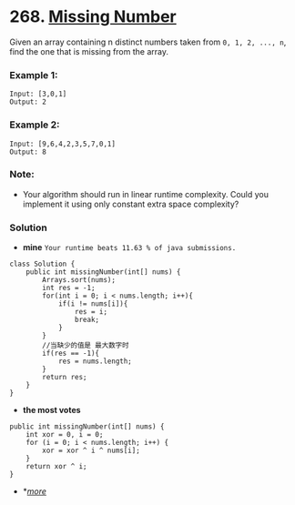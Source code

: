 # 268. [Missing Number](https://leetcode.com/problems/missing-number/description/)

Given an array containing n distinct numbers taken from `0, 1, 2, ..., n`, find the one that is missing from the array.

### Example 1:
    Input: [3,0,1]
    Output: 2

### Example 2:
    Input: [9,6,4,2,3,5,7,0,1]
    Output: 8

### Note:
* Your algorithm should run in linear runtime complexity. Could you implement it using only constant extra space complexity?


### Solution
* **mine** `Your runtime beats 11.63 % of java submissions.`
```
class Solution {
    public int missingNumber(int[] nums) {
        Arrays.sort(nums);
        int res = -1;
        for(int i = 0; i < nums.length; i++){
            if(i != nums[i]){
                res = i;
                break;
            }
        }
        //当缺少的值是 最大数字时
        if(res == -1){
            res = nums.length;
        }
        return res;
    }
}
```

* **the most votes**
```
public int missingNumber(int[] nums) {
    int xor = 0, i = 0;
	for (i = 0; i < nums.length; i++) {
		xor = xor ^ i ^ nums[i];
	}
	return xor ^ i;
}
```

* **[more](https://leetcode.com/problems/missing-number/solution/)*
